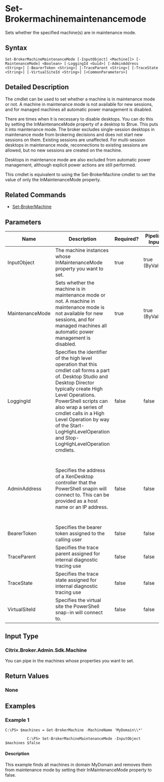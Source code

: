 ﻿
# Set-Brokermachinemaintenancemode
Sets whether the specified machine(s) are in maintenance mode.
## Syntax

```
Set-BrokerMachineMaintenanceMode [-InputObject] <Machine[]> [-MaintenanceMode] <Boolean> [-LoggingId <Guid>] [-AdminAddress <String>] [-BearerToken <String>] [-TraceParent <String>] [-TraceState <String>] [-VirtualSiteId <String>] [<CommonParameters>]
```

## Detailed Description
The cmdlet can be used to set whether a machine is in maintenance mode or not. A machine in maintenance mode is not available for new sessions, and for managed machines all automatic power management is disabled.

There are times when it is necessary to disable desktops. You can do this by setting the InMaintenanceMode property of a desktop to \$true. This puts it into maintenance mode. The broker excludes single-session desktops in maintenance mode from brokering decisions and does not start new sessions on them. Existing sessions are unaffected. For multi-session desktops in maintenance mode, reconnections to existing sessions are allowed, but no new sessions are created on the machine.

Desktops in maintenance mode are also excluded from automatic power management, although explicit power actions are still performed.

This cmdlet is equivalent to using the Set-BrokerMachine cmdlet to set the value of only the InMaintenanceMode property.


## Related Commands

* [Set-BrokerMachine](../Set-BrokerMachine/)
## Parameters
| Name   | Description | Required? | Pipeline Input | Default Value |
| --- | --- | --- | --- | --- |
| InputObject | The machine instances whose InMaintenanceMode property you want to set. | true | true (ByValue) |  |
| MaintenanceMode | Sets whether the machine is in maintenance mode or not. A machine in maintenance mode is not available for new sessions, and for managed machines all automatic power management is disabled. | true | true (ByValue) |  |
| LoggingId | Specifies the identifier of the high level operation that this cmdlet call forms a part of. Desktop Studio and Desktop Director typically create High Level Operations. PowerShell scripts can also wrap a series of cmdlet calls in a High Level Operation by way of the Start-LogHighLevelOperation and Stop-LogHighLevelOperation cmdlets. | false | false |  |
| AdminAddress | Specifies the address of a XenDesktop controller that the PowerShell snapin will connect to. This can be provided as a host name or an IP address. | false | false | Localhost. Once a value is provided by any cmdlet, this value will become the default. |
| BearerToken | Specifies the bearer token assigned to the calling user | false | false |  |
| TraceParent | Specifies the trace parent assigned for internal diagnostic tracing use | false | false |  |
| TraceState | Specifies the trace state assigned for internal diagnostic tracing use | false | false |  |
| VirtualSiteId | Specifies the virtual site the PowerShell snap-in will connect to. | false | false |  |

## Input Type

### Citrix.Broker.Admin.Sdk.Machine
You can pipe in the machines whose properties you want to set.
## Return Values

### None

## Examples

### Example 1

```
C:\PS> $machines = Get-BrokerMachine -MachineName 'MyDomain\\*'  
  
          C:\PS> Set-BrokerMachineMaintenanceMode -InputObject $machines $false
```

#### Description
This example finds all machines in domain MyDomain and removes them from maintenance mode by setting their InMaintenanceMode property to false.
